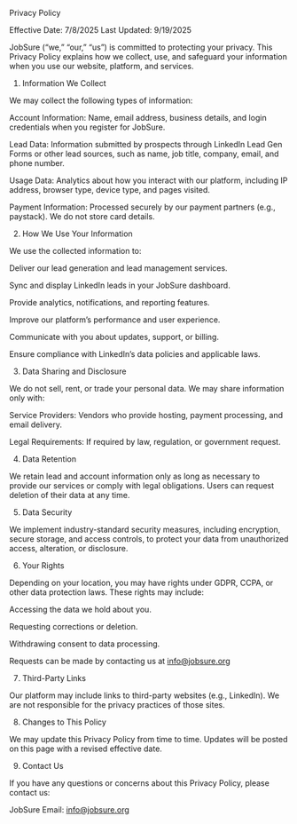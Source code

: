 Privacy Policy

Effective Date: 7/8/2025
Last Updated: 9/19/2025

JobSure (“we,” “our,” “us”) is committed to protecting your privacy. This Privacy Policy explains how we collect, use, and safeguard your information when you use our website, platform, and services.

1. Information We Collect

We may collect the following types of information:

Account Information: Name, email address, business details, and login credentials when you register for JobSure.

Lead Data: Information submitted by prospects through LinkedIn Lead Gen Forms or other lead sources, such as name, job title, company, email, and phone number.

Usage Data: Analytics about how you interact with our platform, including IP address, browser type, device type, and pages visited.

Payment Information: Processed securely by our payment partners (e.g., paystack). We do not store card details.

2. How We Use Your Information

We use the collected information to:

Deliver our lead generation and lead management services.

Sync and display LinkedIn leads in your JobSure dashboard.

Provide analytics, notifications, and reporting features.

Improve our platform’s performance and user experience.

Communicate with you about updates, support, or billing.

Ensure compliance with LinkedIn’s data policies and applicable laws.

3. Data Sharing and Disclosure

We do not sell, rent, or trade your personal data. We may share information only with:

Service Providers: Vendors who provide hosting, payment processing, and email delivery.

Legal Requirements: If required by law, regulation, or government request.

4. Data Retention

We retain lead and account information only as long as necessary to provide our services or comply with legal obligations. Users can request deletion of their data at any time.

5. Data Security

We implement industry-standard security measures, including encryption, secure storage, and access controls, to protect your data from unauthorized access, alteration, or disclosure.

6. Your Rights

Depending on your location, you may have rights under GDPR, CCPA, or other data protection laws. These rights may include:

Accessing the data we hold about you.

Requesting corrections or deletion.

Withdrawing consent to data processing.

Requests can be made by contacting us at info@jobsure.org

7. Third-Party Links

Our platform may include links to third-party websites (e.g., LinkedIn). We are not responsible for the privacy practices of those sites.

8. Changes to This Policy

We may update this Privacy Policy from time to time. Updates will be posted on this page with a revised effective date.

9. Contact Us

If you have any questions or concerns about this Privacy Policy, please contact us:

JobSure
Email: info@jobsure.org
